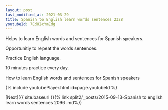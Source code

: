 ```yaml
---
layout: post
last_modified_at: 2021-03-29
title: Spanish to English learn words sentences 2328 
youtubeId: 7EdUIcYmEdg
---
```

 
 
Helps to learn English words and sentences for Spanish speakers.

Opportunitiy to repeat the words sentences. 

Practice English language. 
 
10 minutes practice every day. 
 
How to learn English words and sentences for Spanish speakers 
 
{% include youtubePlayer.html id=page.youtubeId %}
 
 
[Next]({{ site.baseurl }}{% link  split2/_posts/2015-09-13-Spanish to english learn words sentences 2096 .md%})
 

